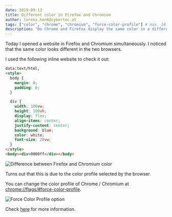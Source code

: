 ```yaml
---
date: 2019-09-13
title: Different color in Firefox and Chromium
author: lorenz.henk@cybertec.at
tags: ["color", "chrome", "chromium", "force-color-profile"] # max. 10 tags; lowercase; dash-separated
description: "Do Chrome and Firefox display the same color in a different way?" # max. 300 chars.
---
```


Today I opened a website in Firefox and Chromium simultaneously.
I noticed that the same color looks different in the two browsers.

I used the following inline website to check it out:
```html
data:text/html,
<style>
  body {
    margin: 0;
    padding: 0;
  }

  div {
    width: 100vw;
    height: 100vh;
    display: flex;
    align-items: center;
    justify-content: center;
    background: blue;
    color: white;
    font-size: 20vw;
  }
</style>
<body><div>0000ff</div></body>
```

![Difference between Firefox and Chromium color](./diff.png)

Turns out that this is due to the color profile selected by the browser.

You can change the color profile of Chrome / Chromium at [chrome://flags/#force-color-profile](chrome://flags/#force-color-profile).

![Force Color Profile option](./solution.png)

Check [here](https://stackoverflow.com/questions/48129374/chromium-and-firefox-display-colors-differently-and-i-dont-know-which-one-is-do) for more information.
